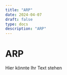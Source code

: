 ```yaml
---
title: "ARP"
date: 2024-04-07
draft: false
type: docs
description: "ARP"
---
```


# ARP

Hier könnte Ihr Text stehen